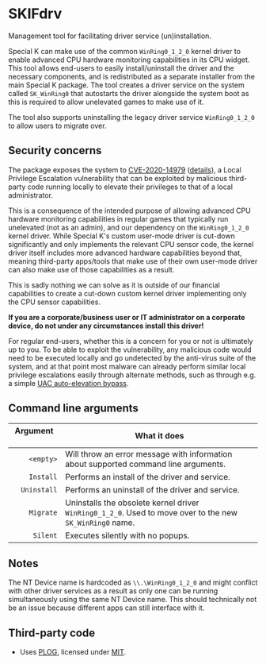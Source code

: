 # SKIFdrv

Management tool for facilitating driver service (un)installation.

Special K can make use of the common `WinRing0_1_2_0` kernel driver to enable advanced CPU hardware monitoring capabilities in its CPU widget. This tool allows end-users to easily install/uninstall the driver and the necessary components, and is redistributed as a separate installer from the main Special K package. The tool creates a driver service on the system called `SK_WinRing0` that autostarts the driver alongside the system boot as this is required to allow unelevated games to make use of it.

The tool also supports uninstalling the legacy driver service `WinRing0_1_2_0` to allow users to migrate over.

## Security concerns

The package exposes the system to [CVE-2020-14979](https://nvd.nist.gov/vuln/detail/CVE-2020-14979) ([details](https://posts.specterops.io/cve-2020-14979-local-privilege-escalation-in-evga-precisionx1-cf63c6b95896)), a Local Privilege Escalation vulnerability that can be exploited by malicious third-party code running locally to elevate their privileges to that of a local administrator.

This is a consequence of the intended purpose of allowing advanced CPU hardware monitoring capabilities in regular games that typically run unelevated (not as an admin), and our dependency on the `WinRing0_1_2_0` kernel driver. While Special K's custom user-mode driver is cut-down significantly and only implements the relevant CPU sensor code, the kernel driver itself includes more advanced hardware capabilities beyond that, meaning third-party apps/tools that make use of their own user-mode driver can also make use of those capabilities as a result.

This is sadly nothing we can solve as it is outside of our financial capabilities to create a cut-down custom kernel driver implementing only the CPU sensor capabilities.

**If you are a corporate/business user or IT administrator on a corporate device, do not under any circumstances install this driver!**

For regular end-users, whether this is a concern for you or not is ultimately up to you. To be able to exploit the vulnerability, any malicious code would need to be executed locally and go undetected by the anti-virus suite of the system, and at that point most malware can already perform similar local privilege escalations easily through alternate methods, such as through e.g. a simple [UAC auto-elevation bypass](https://devblogs.microsoft.com/oldnewthing/20160816-00/?p=94105).

## Command line arguments

| Argument    | What it does                                                                                             |
| ----------: | -------------------------------------------------------------------------------------------------------- |
| `<empty>`   | Will throw an error message with information about supported command line arguments.                     |
| `Install`   | Performs an install of the driver and service.                                                           |
| `Uninstall` | Performs an uninstall of the driver and service.                                                         |
| `Migrate`   | Uninstalls the obsolete kernel driver `WinRing0_1_2_0`. Used to move over to the new `SK_WinRing0` name. |
| `Silent`    | Executes silently with no popups.                                                                        |

## Notes

The NT Device name is hardcoded as `\\.\WinRing0_1_2_0` and might conflict with other driver services as a result as only one can be running simultaneously using the same NT Device name.
This should technically not be an issue because different apps can still interface with it.

## Third-party code

* Uses [PLOG](https://github.com/SergiusTheBest/plog), licensed under [MIT](https://github.com/SergiusTheBest/plog/blob/master/LICENSE).